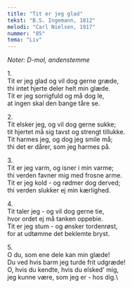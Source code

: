 ```yaml
---
title: "Tit er jeg glad"
tekst: "B.S. Ingemann, 1812"
melodi: "Carl Nielsen, 1917"
nummer: "85"
tema: "Liv"
---
```

*Noter: D-mol, andenstemme*

1\.\
Tit er jeg glad og vil dog gerne græde,\
thi intet hjerte deler helt min glæde.\
Tit er jeg sorrigfuld og må dog le,\
at ingen skal den bange tåre se.

2\.\
Tit elsker jeg, og vil dog gerne sukke;\
tit hjertet må sig tavst og strengt tillukke.\
Tit harmes jeg, og dog jeg smile må;\
thi det er dårer, som jeg harmes på.

3\.\
Tit er jeg varm, og isner i min varme;\
thi verden favner mig med frosne arme.\
Tit er jeg kold - og rødmer dog derved;\
thi verden slukker ej min kærlighed.

4\.\
Tit taler jeg - og vil dog gerne tie,\
hvor ordet ej må tanken oppebie.\
Tit er jeg stum - og ønsker tordenrøst,\
for at udtømme det beklemte bryst.

5\.\
O du, som ene dele kan min glæde!\
Du ved hvis barm jeg turde frit udgræde!\
O, hvis du kendte, hvis du elsked' mig,\
jeg kunne være, som jeg er - hos dig.\
